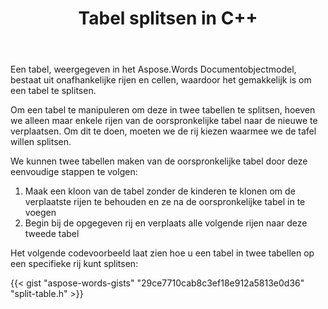 ﻿---
title: Tabel splitsen in C++
second_title: Aspose.Words voor C++
articleTitle: Split Table
linktitle: Split Table
description: "Tabel splitsen in C++. Een tabel splitsen in twee afzonderlijke tabellen C++."
type: docs
weight: 100
url: /nl/cpp/split-table/
timestamp: 2024-01-27-14-07-04
---

Een tabel, weergegeven in het Aspose.Words Documentobjectmodel, bestaat uit onafhankelijke rijen en cellen, waardoor het gemakkelijk is om een tabel te splitsen.

Om een tabel te manipuleren om deze in twee tabellen te splitsen, hoeven we alleen maar enkele rijen van de oorspronkelijke tabel naar de nieuwe te verplaatsen. Om dit te doen, moeten we de rij kiezen waarmee we de tafel willen splitsen.

We kunnen twee tabellen maken van de oorspronkelijke tabel door deze eenvoudige stappen te volgen:

1. Maak een kloon van de tabel zonder de kinderen te klonen om de verplaatste rijen te behouden en ze na de oorspronkelijke tabel in te voegen
2. Begin bij de opgegeven rij en verplaats alle volgende rijen naar deze tweede tabel

Het volgende codevoorbeeld laat zien hoe u een tabel in twee tabellen op een specifieke rij kunt splitsen:

{{< gist "aspose-words-gists" "29ce7710cab8c3ef18e912a5813e0d36" "split-table.h" >}}
